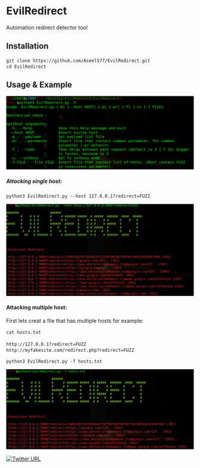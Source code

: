 # EvilRedirect
Automation redirect detector tool

## Installation
```
git clone https://github.com/Aseel577/EvilRedirect.git
cd EvilRedirect
```
## Usage & Example
![alt text](Image%26Gifs/options.png)
##### Attacking single host:
```
python3 EvilRedirect.py --host 127.0.0.1?redirect=FUZZ
```
![alt text](Image%26Gifs/single_host.png)

#### Attacking multiple host:
First lets creat a file that has multiple hosts for example:
```
cat hosts.txt

http://127.0.0.1?redirect=FUZZ
http://myfakesite.com/redirect.php?redirect=FUZZ
```
```
python3 EvilRedirect.py -f hosts.txt
```
![alt text](Image%26Gifs/multiple_host.png)


[![Twitter URL](https://img.shields.io/twitter/url/https/twitter.com/bukotsunikki.svg?style=social&label=Follow%20%40MrSrB0T)](https://twitter.com/MrSrB0T/)
